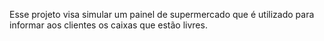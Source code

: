 Esse projeto visa simular um painel de supermercado que é utilizado para informar aos clientes os caixas que estão livres.
